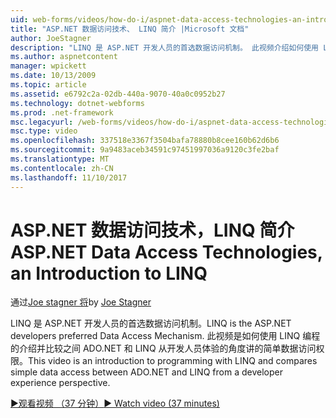 ```yaml
---
uid: web-forms/videos/how-do-i/aspnet-data-access-technologies-an-introduction-to-linq
title: "ASP.NET 数据访问技术、 LINQ 简介 |Microsoft 文档"
author: JoeStagner
description: "LINQ 是 ASP.NET 开发人员的首选数据访问机制。 此视频介绍如何使用 LINQ 编程和比较简单数据访问 betwee..."
ms.author: aspnetcontent
manager: wpickett
ms.date: 10/13/2009
ms.topic: article
ms.assetid: e6792c2a-02db-440a-9070-40a0c0952b27
ms.technology: dotnet-webforms
ms.prod: .net-framework
msc.legacyurl: /web-forms/videos/how-do-i/aspnet-data-access-technologies-an-introduction-to-linq
msc.type: video
ms.openlocfilehash: 337518e3367f3504bafa78880b8cee160b62d6b6
ms.sourcegitcommit: 9a9483aceb34591c97451997036a9120c3fe2baf
ms.translationtype: MT
ms.contentlocale: zh-CN
ms.lasthandoff: 11/10/2017
---
```

<a name="aspnet-data-access-technologies-an-introduction-to-linq"></a><span data-ttu-id="e229d-104">ASP.NET 数据访问技术，LINQ 简介</span><span class="sxs-lookup"><span data-stu-id="e229d-104">ASP.NET Data Access Technologies, an Introduction to LINQ</span></span>
====================
<span data-ttu-id="e229d-105">通过[Joe stagner 将](https://github.com/JoeStagner)</span><span class="sxs-lookup"><span data-stu-id="e229d-105">by [Joe Stagner](https://github.com/JoeStagner)</span></span>

<span data-ttu-id="e229d-106">LINQ 是 ASP.NET 开发人员的首选数据访问机制。</span><span class="sxs-lookup"><span data-stu-id="e229d-106">LINQ is the ASP.NET developers preferred Data Access Mechanism.</span></span> <span data-ttu-id="e229d-107">此视频是如何使用 LINQ 编程的介绍并比较之间 ADO.NET 和 LINQ 从开发人员体验的角度讲的简单数据访问权限。</span><span class="sxs-lookup"><span data-stu-id="e229d-107">This video is an introduction to programming with LINQ and compares simple data access between ADO.NET and LINQ from a developer experience perspective.</span></span>

[<span data-ttu-id="e229d-108">&#9654;观看视频 （37 分钟）</span><span class="sxs-lookup"><span data-stu-id="e229d-108">&#9654; Watch video (37 minutes)</span></span>](https://channel9.msdn.com/Blogs/ASP-NET-Site-Videos/aspnet-data-access-technologies-an-introduction-to-linq)

